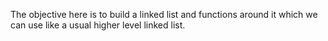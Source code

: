 The objective here is to build a linked list and functions around it
which we can use like a usual higher level linked list.

